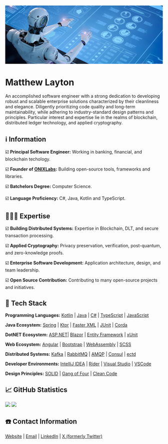 ![Header](content/images/header.jpg)

# Matthew Layton

An accomplished software engineer with a strong dedication to developing robust and scalable enterprise solutions characterized by their cleanliness and elegance. Diligently prioritizing code quality and long-term maintainability, while adhering to industry-standard design patterns and principles. Particular interest and expertise lie in the realms of blockchain, distributed ledger technology, and applied cryptography.

## ℹ️ Information

☑️ **Principal Software Engineer:** Working in banking, financial, and blockchain techology.

☑️ **Founder of [ONIXLabs](https://www.onixlabs.io/):** Building open-source tools, frameworks and libraries.

☑️ **Batchelors Degree:** Computer Science.

☑️ **Language Proficiency:** C#, Java, Kotlin and TypeScript.

## 👨🏼‍💻 Expertise

☑️ **Building Distributed Systems:** Expertise in Blockchain, DLT, and secure transaction processing.

☑️ **Applied Cryptography:** Privacy preservation, verification, post-quantum, and zero-knowledge proofs.

☑️ **Enterprise Software Development:** Application architecture, design, and team leadership.

☑️ **Open Source Contribution:** Contributing to many open-source projects and initiatives.

## 🧰 Tech Stack

**Programming Languages:** [Kotlin](https://kotlinlang.org/) | [Java](https://www.java.com/en/) | [C#](https://dotnet.microsoft.com/en-us/languages/csharp) | [TypeScript](https://www.typescriptlang.org/) | [JavaScript](https://www.javascript.com/)

**Java Ecosystem:** [Spring](https://spring.io/) | [Ktor](https://ktor.io/) | [Faster XML](http://fasterxml.com/) | [JUnit](https://junit.org/junit5/) | [Corda](https://r3.com/get-corda/)

**DotNET Ecosystem:** [ASP.NET](https://dotnet.microsoft.com/en-us/apps/aspnet)| [Blazor](https://dotnet.microsoft.com/en-us/apps/aspnet/web-apps/blazor) | [Entity Framework](https://learn.microsoft.com/en-us/ef/) | [xUnit](https://xunit.net/)

**Web Ecosystem:** [Angular](https://angular.dev/) | [Bootstrap](https://getbootstrap.com/) | [WebAssembly](https://webassembly.org/) | [SCSS](https://sass-lang.com/)

**Distributed Systems:** [Kafka](https://kafka.apache.org/) | [RabbitMQ](https://www.rabbitmq.com/) | [AMQP](https://www.amqp.org/) | [Consul](https://www.consul.io/) | [ectd](https://etcd.io/)

**Developer Environments:** [IntelliJ IDEA](https://www.jetbrains.com/idea/) | [Rider](https://www.jetbrains.com/rider/) | [Visual Studio](https://visualstudio.microsoft.com/) | [VSCode](https://code.visualstudio.com/)

**Design Principles:** [SOLID](https://www.google.com/search?q=SOLID+Design+Principles) | [Gang of Four](https://www.google.com/search?q=GoF+Design+Patterns) | [Clean Code](http://cleancoder.com/products)

## 📈 GitHub Statistics

<div>
  <img height="160em" src="https://github-readme-stats.vercel.app/api?username=MrMatthewLayton&show_icons=true&hide_border=true&&count_private=true&include_all_commits=true" />
  <img height="160em" src="https://github-readme-stats.vercel.app/api/top-langs/?username=MrMatthewLayton&show_icons=true&hide_border=true&layout=compact&langs_count=8"/>
</div>

## ☎️ Contact Information

[Website](https://www.onixlabs.io/) |  [Email](mailto:matthew.layton@live.co.uk) | [LinkedIn](https://www.linkedin.com/in/matthew-layton-85547829/) | [X (formerly Twitter)](https://www.linkedin.com/in/matthew-layton-85547829/)
